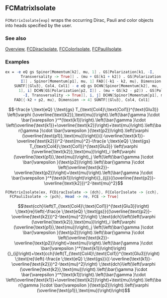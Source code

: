 ## FCMatrixIsolate

`FCMatrixIsolate[exp]` wraps the occurring Dirac, Pauli and color objects into heads specified by the user.

### See also

[Overview](Extra/FeynCalc.md), [FCDiracIsolate](FCDiracIsolate.md), [FCColorIsolate](FCColorIsolate.md), [FCPauliIsolate](FCPauliIsolate.md).

### Examples

```mathematica
ex = -e eQ gs Spinor[Momentum[k2], mu, 1] . GS[Polarization[k1, -I, 
       Transversality -> True]] . (mu + GS[k1 + k2]) . GS[Polarization[p2, 
       I]] . Spinor[Momentum[p1], mu, 1] FAD[{-k1 - k2, mu}, Dimension -> 4]*
    SUNTF[{Glu3}, Col4, Col1] - e eQ gs DCHN[Spinor[Momentum[k2], mu, 
      1], i] DCHN[GS[Polarization[p2, I]] . (mu + GS[k2 - p2]) . GS[Polarization[k1, 
        -I, Transversality -> True]], i, j] DCHN[Spinor[Momentum[p1], mu, 1], j]*
    FAD[{-k2 + p2, mu}, Dimension -> 4] SUNTF[{Glu3}, Col4, Col1]
```

$$-\frac{e \;\text{eQ} \;\text{gs} T_{\text{Col4}\;\text{Col1}}^{\text{Glu3}} \left(\varphi (\overline{\text{k2}},\text{mu})\right).\left(\bar{\gamma }\cdot \bar{\varepsilon }^*(\text{k1})\right).\left(\bar{\gamma }\cdot \left(\overline{\text{k1}}+\overline{\text{k2}}\right)+\text{mu}\right).\left(\bar{\gamma }\cdot \bar{\varepsilon }(\text{p2})\right).\left(\varphi (\overline{\text{p1}},\text{mu})\right)}{(-\overline{\text{k1}}-\overline{\text{k2}})^2-\text{mu}^2}-\frac{e \;\text{eQ} \;\text{gs} T_{\text{Col4}\;\text{Col1}}^{\text{Glu3}} \left(\varphi (\overline{\text{k2}},\text{mu})\right)_i \left(\varphi (\overline{\text{p1}},\text{mu})\right)_j \left(\left(\bar{\gamma }\cdot \bar{\varepsilon }(\text{p2})\right).\left(\bar{\gamma }\cdot \left(\overline{\text{k2}}-\overline{\text{p2}}\right)+\text{mu}\right).\left(\bar{\gamma }\cdot \bar{\varepsilon }^*(\text{k1})\right)\right){}_{ij}}{(\overline{\text{p2}}-\overline{\text{k2}})^2-\text{mu}^2}$$

```mathematica
FCMatrixIsolate[ex, FCDiracIsolate -> {dch}, FCColorIsolate -> {cch}, 
  FCPauliIsolate -> {pch}, Head -> re, FCE -> True]
```

$$\text{cch}\left(T_{\text{Col4}\;\text{Col1}}^{\text{Glu3}}\right) \;\text{re}\left(-\frac{e \;\text{eQ} \;\text{gs}}{(\overline{\text{p2}}-\overline{\text{k2}})^2-\text{mu}^2}\right) \;\text{dch}\left(\left(\varphi (\overline{\text{k2}},\text{mu})\right)_i \left(\varphi (\overline{\text{p1}},\text{mu})\right)_j \left(\left(\bar{\gamma }\cdot \bar{\varepsilon }(\text{p2})\right).\left(\bar{\gamma }\cdot \left(\overline{\text{k2}}-\overline{\text{p2}}\right)+\text{mu}\right).\left(\bar{\gamma }\cdot \bar{\varepsilon }^*(\text{k1})\right)\right){}_{ij}\right)+\text{cch}\left(T_{\text{Col4}\;\text{Col1}}^{\text{Glu3}}\right) \;\text{re}\left(-\frac{e \;\text{eQ} \;\text{gs}}{(-\overline{\text{k1}}-\overline{\text{k2}})^2-\text{mu}^2}\right) \;\text{dch}\left(\left(\varphi (\overline{\text{k2}},\text{mu})\right).\left(\bar{\gamma }\cdot \bar{\varepsilon }^*(\text{k1})\right).\left(\bar{\gamma }\cdot \left(\overline{\text{k1}}+\overline{\text{k2}}\right)+\text{mu}\right).\left(\bar{\gamma }\cdot \bar{\varepsilon }(\text{p2})\right).\left(\varphi (\overline{\text{p1}},\text{mu})\right)\right)$$
